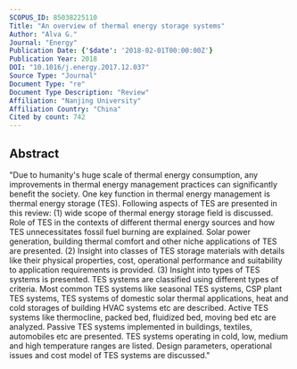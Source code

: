 ```yaml
---
SCOPUS_ID: 85038225110
Title: "An overview of thermal energy storage systems"
Author: "Alva G."
Journal: "Energy"
Publication Date: {'$date': '2018-02-01T00:00:00Z'}
Publication Year: 2018
DOI: "10.1016/j.energy.2017.12.037"
Source Type: "Journal"
Document Type: "re"
Document Type Description: "Review"
Affiliation: "Nanjing University"
Affiliation Country: "China"
Cited by count: 742
---
```


## Abstract
"Due to humanity's huge scale of thermal energy consumption, any improvements in thermal energy management practices can significantly benefit the society. One key function in thermal energy management is thermal energy storage (TES). Following aspects of TES are presented in this review: (1) wide scope of thermal energy storage field is discussed. Role of TES in the contexts of different thermal energy sources and how TES unnecessitates fossil fuel burning are explained. Solar power generation, building thermal comfort and other niche applications of TES are presented. (2) Insight into classes of TES storage materials with details like their physical properties, cost, operational performance and suitability to application requirements is provided. (3) Insight into types of TES systems is presented. TES systems are classified using different types of criteria. Most common TES systems like seasonal TES systems, CSP plant TES systems, TES systems of domestic solar thermal applications, heat and cold storages of building HVAC systems etc are described. Active TES systems like thermocline, packed bed, fluidized bed, moving bed etc are analyzed. Passive TES systems implemented in buildings, textiles, automobiles etc are presented. TES systems operating in cold, low, medium and high temperature ranges are listed. Design parameters, operational issues and cost model of TES systems are discussed."
